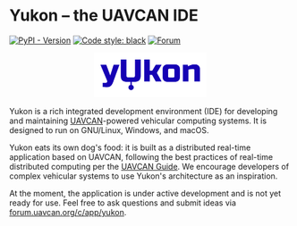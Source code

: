 # Yukon – the UAVCAN IDE

[![PyPI - Version](https://img.shields.io/pypi/v/yukon.svg)](https://pypi.org/project/yakut/)
[![Code style: black](https://img.shields.io/badge/code%20style-black-000000.svg)](https://github.com/psf/black)
[![Forum](https://img.shields.io/discourse/users.svg?server=https%3A%2F%2Fforum.uavcan.org&color=1700b3)](https://forum.uavcan.org)

<p align="center"><img src="/docs/yukon.svg" width="40%"></p>

Yukon is a rich integrated development environment (IDE) for developing and maintaining
[UAVCAN](https://uavcan.org)-powered vehicular computing systems.
It is designed to run on GNU/Linux, Windows, and macOS.

Yukon eats its own dog's food: it is built as a distributed real-time application based on UAVCAN,
following the best practices of real-time distributed computing per the [UAVCAN Guide](https://uavcan.org/guide).
We encourage developers of complex vehicular systems to use Yukon's architecture as an inspiration.

At the moment, the application is under active development and is not yet ready for use.
Feel free to ask questions and submit ideas via [forum.uavcan.org/c/app/yukon](https://forum.uavcan.org/c/app/yukon).
